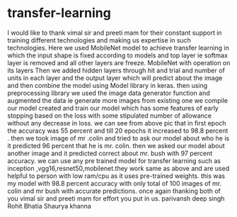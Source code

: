 # transfer-learning
I would like to thank vimal sir and preeti mam for their constant support in training different technologies and making us expertise in such technologies.
Here we used MobileNet model to achieve transfer learning in which the input shape is fixed according to models and top layer ie softmax layer is removed and all other layers are freeze.
MobileNet with operation on its layers
Then we added hidden layers through hit and trial and number of units in each layer and the output layer which will predict about the image and then combine the model using Model library in keras.
then using preprocessing library we used the image data generator function and augmented the data ie generate more images from existing one
we compile our model created and train our model which has some features of early stopping based on the loss with some stipulated number of allowance without any decrease in loss.
we can see from above pic that in first epoch the accuracy was 55 percent and till 20 epochs it increased to 98.8 percent .
then we took image of mr .colin and tried to ask our model about who he is it predicted 96 percent that he is mr. colin.
then we asked our model about another image and it predicted correct about mr. bush with 97 percent accuracy.
we can use any pre trained model for transfer learning such as inception ,vgg16,resnet50,mobilenet.they work same as above and are used helpful to person with low ram/cpu as it uses pre-trained weights.
this was my model with 98.8 percent accuracy with only total of 100 images of mr. colin and mr bush with accurate predictions.
once again thanking both of you vimal sir and preeti mam for effort you put in us.
parivansh deep singh
Rohit Bhatia
Shaurya khanna
